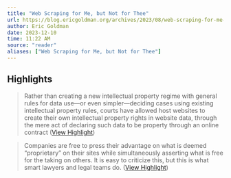 ```yaml
---
title: "Web Scraping for Me, but Not for Thee"
url: https://blog.ericgoldman.org/archives/2023/08/web-scraping-for-me-but-not-for-thee-guest-blog-post.htm
author: Eric Goldman
date: 2023-12-10
time: 11:22 AM
source: "reader"
aliases: ["Web Scraping for Me, but Not for Thee"]
---
```

## Highlights
> Rather than creating a new intellectual property regime with general rules for data use—or even simpler—deciding cases using existing intellectual property rules, courts have allowed host websites to create their own intellectual property rights in website data, through the mere act of declaring such data to be property through an online contract ([View Highlight](https://read.readwise.io/read/01h8rh41qe9b1nt2hgwr63yp3n))

> Companies are free to press their advantage on what is deemed “proprietary” on their sites while simultaneously asserting what is free for the taking on others. It is easy to criticize this, but this is what smart lawyers and legal teams do. ([View Highlight](https://read.readwise.io/read/01h8rh56wb9gbcjvr7f4dtnd8j))